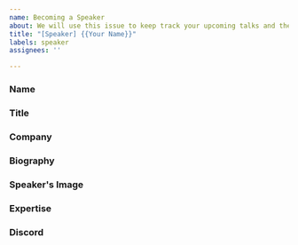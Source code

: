 ```yaml
---
name: Becoming a Speaker
about: We will use this issue to keep track your upcoming talks and the event
title: "[Speaker] {{Your Name}}"
labels: speaker
assignees: ''

---
```


<!--
We will use this issue to keep track your upcoming talks and the event. 

You can close this issue anytime if you no longer want to be a speaker.
-->

### Name
<!-- required, a casual name is okay.
Example: Peter Chan
-->

### Title
<!-- required -->

### Company
<!-- optional -->

### Biography
<!-- required
- Few sentence to describe yourself to let people understand your background. 
- The biography will be used in the speaker profile page. 
-->

### Speaker's Image
<!-- required
- Directly upload to GitHub or use a public linked photos. 
- Use whatever you like that helps people to remember you. 
-->

### Expertise
<!--
List out your expertise to help oraginzers to engage you if there is a specific theme in the Software Builders' Night.

Example: 
- Android
- Flutter
- iOS
- Distributed System
- Machine Learning
- System Architecture
- Infrastructure
- AI
- Kotlin
- Rust
- C# 
etc... 
-->

### Discord
<!-- required
We will add you into a speaker-only channel to collaborate together.
-->
